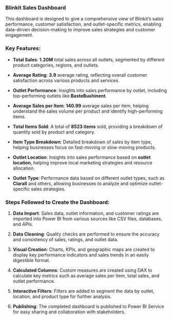 ### Blinkit Sales Dashboard

This dashboard is designed to give a comprehensive view of Blinkit’s sales performance, customer satisfaction, and outlet-specific metrics, enabling data-driven decision-making to improve sales strategies and customer engagement.

### Key Features:

- **Total Sales**: **1.20M** total sales across all outlets, segmented by different product categories, regions, and outlets. 

- **Average Rating**: **3.9** average rating, reflecting overall customer satisfaction across various products and services.

- **Outlet Performance**: Insights into sales performance by outlet, including top-performing outlets like **BasteBushinent**.

- **Average Sales per Item**: **140.99** average sales per item, helping understand the sales volume per product and identify high-performing items.

- **Total Items Sold**: A total of **8523 items** sold, providing a breakdown of quantity sold by product and category.

- **Item Type Breakdown**: Detailed breakdown of sales by item type, helping businesses focus on fast-moving or slow-moving products.

- **Outlet Location**: Insights into sales performance based on **outlet location**, helping improve local marketing strategies and resource allocation.

- **Outlet Type**: Performance data based on different outlet types, such as **Clarall** and others, allowing businesses to analyze and optimize outlet-specific sales strategies.

### Steps Followed to Create the Dashboard:

1. **Data Import**: Sales data, outlet information, and customer ratings are imported into Power BI from various sources like CSV files, databases, and APIs.

2. **Data Cleaning**: Quality checks are performed to ensure the accuracy and consistency of sales, ratings, and outlet data.

3. **Visual Creation**: Charts, KPIs, and geographic maps are created to display key performance indicators and sales trends in an easily digestible format.

4. **Calculated Columns**: Custom measures are created using DAX to calculate key metrics such as average sales per item, total sales, and outlet performance.

5. **Interactive Filters**: Filters are added to segment the data by outlet, location, and product type for further analysis.

6. **Publishing**: The completed dashboard is published to Power BI Service for easy sharing and collaboration with stakeholders.

